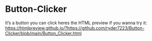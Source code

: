 # Button-Clicker
It’s a button you can click heres the HTML preview if you wanna try it:
https://htmlpreview.github.io/?https://github.com/ryder7223/Button-Clicker/blob/main/Button_Clicker.html
